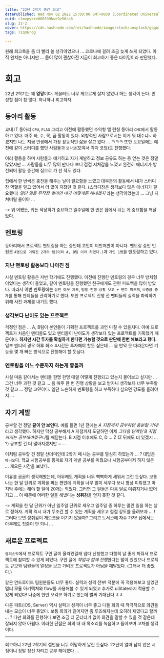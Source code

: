 ```yaml
---
title: "22년 2학기 중간 회고"
datePublished: Wed Nov 02 2022 15:00:00 GMT+0000 (Coordinated Universal Time)
cuid: clmepykrv000509kwe9z50ra6
slug: 22-2
cover: https://cdn.hashnode.com/res/hashnode/image/stock/unsplash/gqqoZMP9s6Q/upload/b224b31b69727a668dcdc5da90f2a816.jpeg
tags: 7zqm6rog

---
```


원래 회고록을 좀 더 빨리 쓸 생각이었으나 ... 코로나에 걸려 조금 늦게 쓰게 되었다. 아직 완치는 아니지만 ... 몸이 많이 괜찮아진 지금이 회고하기 좋은 타이밍이라 판단했다.

  

# 회고

22년 2학기는 꽤 **엉망**이다. 게을러도 너무 게으르게 살지 않았나 하는 생각이 든다. 반성할 점이 참 많다. 하나하나 회고하자.

## 동아리 활동

교내 IT 동아리 `CPU`, `FLAG` 그리고 이전에 활동했던 수익형 앱 런칭 동아리 `CMC`에서 활동하고 있다. 매주 화, 수, 목, 금 활동이 있다. 외향적인 사람으로서는 이게 뭐 대수냐~ 하겠지만 나는 지금 인생에서 가장 활동적인 삶을 살고 있다 ... ㅋㅋㅋ 또한 토요일에는 예전에 같이 스터디를 했던 사람들과 `모각코`(모여서 각자 코딩)도 진행했다.

여러 활동을 하며 사람들과 얘기하고 자기 계발하고 정보 공유도 하는 등 얻는 것은 정말 많았지만 ... 사람들을 너무 많이 만나다 보니 점점 지쳐감을 느꼈고 완전히 에너지가 방전되어 활동 중간에 집으로 가 쉰 적도 있다.

집에서 한 번씩은 충전을 해주는 날이 필요함을 느꼈고 대부분의 활동에서 내가 스터디장 역할을 맡고 있어서 더 많이 지쳤던 것 같다. (스터디장은 생각보다 많은 에너지가 필요했다) *일단 일을 무작정 벌이면 내가 어떻게든 해내겠지* 라는 생각이었는데 ... 그냥 지쳐버릴 줄이야 ...

\-&gt; 뭐 어쨌든, 뭐든 적당히가 중요하고 일주일에 한 번은 집에서 쉬는 게 중요함을 깨달았다.

## 멘토링

동아리에서 프로젝트 멘토링을 하는 중인데 고민이 이만저만이 아니다. 멘토링 중인 인원은 `4명으로 이뤄진 2개의 팀(이하 A, B팀 이라 하겠다.)`과 `개인 1명`을 멘토링하고 있다.

### 지난 멘토링 활동보다 나아진 점

사실 멘토링 활동은 저번 학기에도 진행했다. 이전에 진행한 멘토링의 경우 너무 방치형이었다는 생각이 들었고, 같이 멘토링을 진행했던 친구에게도 관련 피드백을 많이 받았다. 따라서 이번 멘토링에는 `삼진 아웃 제도`, `팀별 진행 상황 보고 + 멘토 피드백`, `보증금 증가`를 통해 멘티들을 관리하기로 했다. 또한 프로젝트 진행 전 멘티들의 실력을 파악하기 위해 사전 과제를 내기도 했다.

### 생각보다 난이도 있는 프로젝트

걱정인 점은 ... A, B팀이 본인들이 기획한 프로젝트를 과연 마칠 수 있을지다. 아예 프로젝트가 처음인 멘티들도 있고 멘티들이 난이도가 생각보다 있는 프로젝트를 기획했기 때문이다. **하지만 시간 투자를 확실하게 한다면 가능할 것으로 판단해 한번 해보라고 했다.** 일부 멘티의 경우 하루 최소 4시간은 투자해야 할듯 싶은데 ... 음 만약 못 따라온다면 기능을 몇 개 빼는 방식으로 진행해야 할 듯싶다.

### 멘토링을 어느 수준까지 하는게 좋을까

사실 마음 같아서는 멘티들 한명 한명 매일 어떻게 진행되고 있는지 물어보고 싶지만 ... 그건 너무 과한 것 같고 ... 음 매주 한 번 진행 상황을 보고 받자니 생각보다 너무 부족할 것 같고 ... 정말 고민이다. 일단 느슨하게 멘토링을 하고 부족하다 싶으면 강도를 올려야지 ...

## 자기 계발

공부할 건 정말 **끝이 안 보인다.** 예를 들면 1년 전에는 *A 지점까지 공부하면 충분할 거야!* 라고 생각했다. 하지만 막상 공부해서 A 지점까지 도달하면 이제 *그다음 단계인 B 지점까지는 공부해야겠구나*를 깨닫는다. B 지점 이후에도 C, D ... Z (Z 뒤에도 더 있겠지 ... ?) 공부할 건 더 많아지겠지만 ~ ...

이처럼 공부할 건 정말 산더미인데 2학기 때 나는 공부를 열심히 하였는가 ... ? 대답은 `아니오`다. 학교 시험공부를 핑계로 자기 계발 공부를 미뤘으나 시험공부마저 하지 않은 ... 게으른 시간을 보냈다.

이유를 곰곰히 생각해봤는데, 아무래도 계획을 너무 빡빡하게 세워서 그런 듯싶다. 보통 나는 한 달 단위로 계획을 짜는 편인데 계획을 너무 많이 세우다 보니 항상 미뤄졌고 마지막 주에는 해야 할 일이 20개는 되었다. 그러면 그 일들은 다음 달로 미뤄지거나 없어지고 ... 이 때문에 어떠한 일을 해냈다는 **성취감**을 얻지 못한 것 같다.

\-&gt; 계획을 한 달 단위가 아닌 일주일 단위로 세우고 일주일 중 하루는 밀린 일을 하는 날로 정하자. 계획 역시 내가 무조건 할 수 있는 계획을 세우고 점점 강도를 올려보자 ... ! 그러다 보면 성취감이 게으름을 이기지 않을까? 그리고 도서관에 자주 가자! 집에서는 아무래도 집중이 안 되니 ...

## 새로운 프로젝트

`캠퍼스픽`에서 프로젝트 구인 글이 올라왔길래 냅다 신청했고 다행히 날 좋게 봐줘서 프로젝트에 참여할 수 있게 되었다. 구인 글에 *학업과 함께 진행*한다는 말이 있었으나 프로젝트 규모와 팀원들의 열정을 보고 가벼운 프로젝트가 아님을 깨달았다. (그래서 더 좋았다.)

같은 안드로이드 팀원분들도 너무 좋다. 실력과 성격 전부! 덕분에 꼭 적용해보고 싶었던 멀티 모듈 아키텍쳐와 flow를 사용해볼 수 있게 되었고 추가로 uiState까지 적용할 수 있게 되었다! 나중에 한번 모각코 하기로 했는데 벌써 기대된다 ㅎㅎ

다른 파트(iOS, Server) 역시 실력과 성격이 너무 좋고 다들 회의 때 적극적으로 의견을 내는 모습이 너무 좋았다. 보통 회의가 길어지면 좀 루즈해지는데 오히려 재밌다고 할까 ... ? 다만 회의를 진행하다 보면 조금 더 군더더기 없이 의견을 말할 수 있을 것 같은데 잘되지 않아 아쉽다. 이러한 단점은 회의 때 내 목소리를 녹음하고 들어보며 고쳐볼 생각이다.

---

회고하니 22년 2학기의 절반을 너무 허망하게 날린 듯싶다. 22년이 얼마 남지 않은 시점이니 정말 정신 차리고 공부 해야겠다 ...